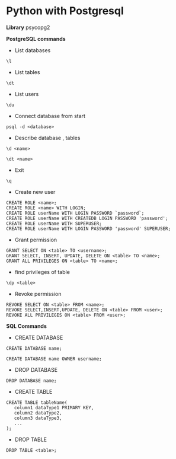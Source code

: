 # Python with Postgresql

**Library**
psycopg2

**PostgreSQL commands**
* List databases
```
\l
```

* List tables
```
\dt
```
* List users
```
\du
```

* Connect database from start 
```
psql -d <database>
```

* Describe database , tables 
```
\d <name>

\dt <name>
```
* Exit
```
\q
```

* Create new user 

```
CREATE ROLE <name>;
CREATE ROLE <name> WITH LOGIN;
CREATE ROLE userName WITH LOGIN PASSWORD `password`;
CREATE ROLE userName WITH CREATEDB LOGIN PASSWORD 'password';
CREATE ROLE userName WITH SUPERUSER;
CREATE ROLE userName WITH LOGIN PASSWORD 'password' SUPERUSER;
```

* Grant permission

```
GRANT SELECT ON <table> TO <username>;
GRANT SELECT, INSERT, UPDATE, DELETE ON <table> TO <name>;
GRANT ALL PRIVILEGES ON <table> TO <name>;
```
* find privileges of table

```
\dp <table>
```
* Revoke permission

```
REVOKE SELECT ON <table> FROM <name>;
REVOKE SELECT,INSERT,UPDATE, DELETE ON <table> FROM <user>;
REVOKE ALL PRIVILEGES ON <table> FROM <user>;

```

**SQL Commands**

* CREATE DATABASE 
```
CREATE DATABASE name;

CREATE DATABASE name OWNER username;
```

* DROP DATABASE
```
DROP DATABASE name;
```

* CREATE TABLE
```
CREATE TABLE tableName(
   column1 dataType1 PRIMARY KEY,
   column2 dataType2,
   column3 dataType3,
   ...
);
```

* DROP TABLE 
```
DROP TABLE <table>;
```